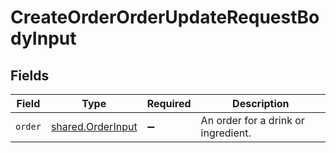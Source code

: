 # CreateOrderOrderUpdateRequestBodyInput


## Fields

| Field                                                  | Type                                                   | Required                                               | Description                                            |
| ------------------------------------------------------ | ------------------------------------------------------ | ------------------------------------------------------ | ------------------------------------------------------ |
| `order`                                                | [shared.OrderInput](../../models/shared/orderinput.md) | :heavy_minus_sign:                                     | An order for a drink or ingredient.                    |
